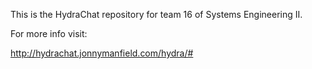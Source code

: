 This is the HydraChat repository for team 16 of Systems Engineering II.

For more info visit:

http://hydrachat.jonnymanfield.com/hydra/#
